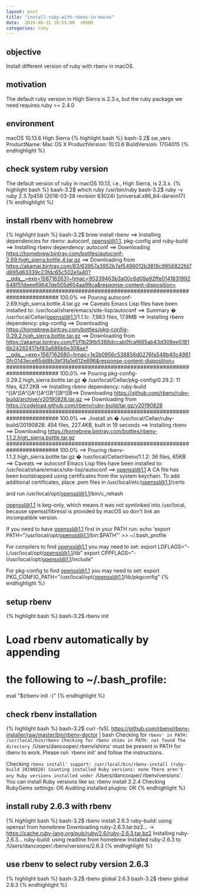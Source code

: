 ```yaml
---
layout: post
title: "install-ruby-with-rbenv-in-macos"
date:  2019-08-31 10:55:00  +0800
categories: ruby
---
```


## objective
Install different version of ruby with rbenv in macOS.

## motivation
The default ruby version in High Sierra is 2.3.x, but the ruby package we need requires ruby >= 2.4.0

## environment 
macOS 10.13.6 High Sierra
{% highlight bash %}
bash-3.2$ sw_vers
ProductName:    Mac OS X
ProductVersion: 10.13.6
BuildVersion:   17G4015
{% endhighlight %}

## check system ruby version 
The default version of ruby in macOS 10.13, i.e., High Sierra, is 2.3.x.
{% highlight bash %}
bash-3.2$ which ruby
/usr/bin/ruby
bash-3.2$ ruby -v
ruby 2.3.7p456 (2018-03-28 revision 63024) [universal.x86_64-darwin17]
{% endhighlight %}

## install rbenv with homebrew
{% highlight bash %}
bash-3.2$ brew install rbenv
==> Installing dependencies for rbenv: autoconf, openssl@1.1, pkg-config and ruby-build
==> Installing rbenv dependency: autoconf
==> Downloading https://homebrew.bintray.com/bottles/autoconf-2.69.high_sierra.bottle.4.tar.gz
==> Downloading from https://akamai.bintray.com/63/63957a3952b7af5496012b3819c9956822fd7d895d63339c23fdc65c502e1a40?__gda__=exp=1567162631~hmac=95339463b3a00c6d09a92ffe0141831992648f51deee69647de505d654aa99ca&response-content-disposition=
######################################################################## 100.0%
==> Pouring autoconf-2.69.high_sierra.bottle.4.tar.gz
==> Caveats
Emacs Lisp files have been installed to:
  /usr/local/share/emacs/site-lisp/autoconf
  ==> Summary
  �  /usr/local/Cellar/openssl@1.1/1.1.1c: 7,963 files, 17.9MB
  ==> Installing rbenv dependency: pkg-config
  ==> Downloading https://homebrew.bintray.com/bottles/pkg-config-0.29.2.high_sierra.bottle.tar.gz
  ==> Downloading from https://akamai.bintray.com/f1/f1b29fb5388dccab0fcaf665ab43d308ee51816b24262417bf83a686b6e308ae?__gda__=exp=1567162680~hmac=1e2b0956c538856d0276fa548b40c49810fc0143ece65dd8b3bf3fa1e612e696&response-content-disposition=
######################################################################## 100.0%
  ==> Pouring pkg-config-0.29.2.high_sierra.bottle.tar.gz
  �  /usr/local/Cellar/pkg-config/0.29.2: 11 files, 627.2KB
  ==> Installing rbenv dependency: ruby-build
  ^[[A^[[A^[[A^[[A^[[B^[[B^[[B==> Downloading https://github.com/rbenv/ruby-build/archive/v20190828.tar.gz
  ==> Downloading from https://codeload.github.com/rbenv/ruby-build/tar.gz/v20190828
######################################################################## 100.0%
  ==> ./install.sh
  �  /usr/local/Cellar/ruby-build/20190828: 454 files, 227.4KB, built in 19 seconds
  ==> Installing rbenv
  ==> Downloading https://homebrew.bintray.com/bottles/rbenv-1.1.2.high_sierra.bottle.tar.gz
######################################################################## 100.0%
  ==> Pouring rbenv-1.1.2.high_sierra.bottle.tar.gz
  �  /usr/local/Cellar/rbenv/1.1.2: 36 files, 65KB
  ==> Caveats
  ==> autoconf
  Emacs Lisp files have been installed to:
    /usr/local/share/emacs/site-lisp/autoconf
    ==> openssl@1.1
    A CA file has been bootstrapped using certificates from the system
    keychain. To add additional certificates, place .pem files in
      /usr/local/etc/openssl@1.1/certs

  and run /usr/local/opt/openssl@1.1/bin/c_rehash

  openssl@1.1 is keg-only, which means it was not symlinked into
  /usr/local, because openssl/libressl is provided by macOS so don't
  link an incompatible version.

  If you need to have openssl@1.1 first in your PATH run: echo 'export
  PATH="/usr/local/opt/openssl@1.1/bin:$PATH"' >> ~/.bash_profile

  For compilers to find openssl@1.1 you may need to set: export
  LDFLAGS="-L/usr/local/opt/openssl@1.1/lib" export
  CPPFLAGS="-I/usr/local/opt/openssl@1.1/include"

  For pkg-config to find openssl@1.1 you may need to set:
  export
  PKG_CONFIG_PATH="/usr/local/opt/openssl@1.1/lib/pkgconfig"
{% endhighlight %}


## setup rbenv
{% highlight bash %}
bash-3.2$ rbenv init
# Load rbenv automatically by appending
# the following to ~/.bash_profile:
 
 eval "$(rbenv init -)"
{% endhighlight %}

## check rbenv installation
{% highlight bash %}
bash-3.2$ curl -fsSL https://github.com/rbenv/rbenv-installer/raw/master/bin/rbenv-doctor | bash
Checking for `rbenv' in PATH: /usr/local/bin/rbenv
Checking for rbenv shims in PATH: not found
  The directory `/Users/dancooper/.rbenv/shims' must be present in PATH for rbenv to work.
    Please run `rbenv init' and follow the instructions.
     
Checking `rbenv install' support: /usr/local/bin/rbenv-install (ruby-build 20190828)
Counting installed Ruby versions: none
    There aren't any Ruby versions installed under `/Users/dancooper/.rbenv/versions'.
    You can install Ruby versions like so: rbenv install 2.2.4
Checking RubyGems settings: OK
Auditing installed plugins: OK
{% endhighlight %}

## install ruby 2.6.3 with rbenv
{% highlight bash %}
bash-3.2$ rbenv install 2.6.3
ruby-build: using openssl from homebrew
Downloading ruby-2.6.3.tar.bz2...
-> https://cache.ruby-lang.org/pub/ruby/2.6/ruby-2.6.3.tar.bz2
Installing ruby-2.6.3...
ruby-build: using readline from homebrew
Installed ruby-2.6.3 to /Users/dancooper/.rbenv/versions/2.6.3
{% endhighlight %}

## use rbenv to select ruby version 2.6.3
{% highlight bash %}
bash-3.2$ rbenv global 2.6.3
bash-3.2$ rbenv global 
2.6.3
{% endhighlight %}
